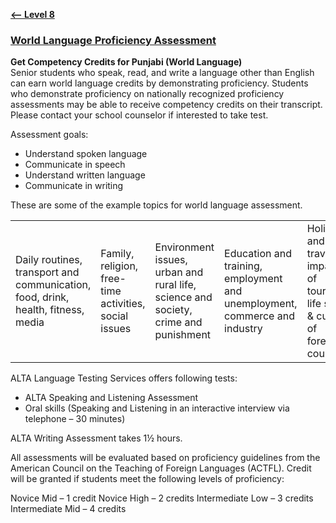 **[<-- Level 8](https://amardeep0.github.io/learnPunjabi/Level-8_WorldLanguageCompetencyTesting/)**

### [World Language Proficiency Assessment](https://www.k12.wa.us/student-success/resources-subject-area/world-languages/competency-credits-students)

**Get Competency Credits for Punjabi (World Language)**  
Senior students who speak, read, and write a language other than English can earn world language credits by demonstrating proficiency. Students who demonstrate proficiency on nationally recognized proficiency assessments may be able to receive competency credits on their transcript. Please contact your school counselor if interested to take test.

Assessment goals:
- Understand spoken language
- Communicate in speech
- Understand written language
- Communicate in writing

These are some of the example topics for world language assessment. 

|  |  |  |  |  |
|--|--|--|--|--|
Daily routines, transport and communication, food, drink, health, fitness, media  | Family, religion, free-time activities, social issues |  Environment issues, urban and rural life, science and society, crime and punishment | Education and training, employment and unemployment, commerce and industry | Holidays and travel, impact of tourism, life style & culture of foreign countries

 ALTA Language Testing Services offers following tests:
  - ALTA Speaking and Listening Assessment 
  - Oral skills (Speaking and Listening in an interactive interview via telephone – 30 minutes) 

 ALTA Writing Assessment takes 1½ hours. 

All assessments will be evaluated based on proficiency guidelines from the American Council on the Teaching of Foreign Languages (ACTFL). Credit will be granted if students meet the following levels of proficiency:  

Novice Mid – 1 credit 
Novice High – 2 credits 
Intermediate Low – 3 credits 
Intermediate Mid – 4 credits 
